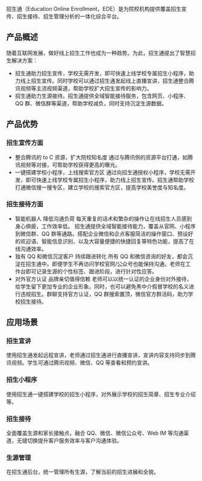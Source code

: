 招生通（Education Online Enrollment，EOE）是为院校机构提供覆盖招生宣传、招生接待、招生管理分析的一体化综合平台。

## 产品概述
随着互联网发展，做好线上招生工作也成为一种趋势。为此，招生通提出了智慧招生解决方案：
- 招生通助力招生宣传，学校无需开发，即可快速上线学校专属招生小程序，助力线上招生宣传。同时学校可以通过招生通发起线上直播宣讲，招生通整合腾讯视频等主流视频渠道，帮助学校扩大招生宣传的影响力。
- 招生通助力生源接待。招生通提供全域智能接待服务，包含网页、小程序、QQ 群、微信群等渠道，帮助学校减负，同时支持沉淀生源数据。


## 产品优势
### 招生宣传方面
- 整合腾讯的 to C 资源，扩大院校知名度
通过与腾讯侧的资源平台打通，如腾讯视频等对接，可帮助学校获得更高的曝光。
- 一键搭建学校小程序，上线搜索官方区
通过向招生通授权小程序，学校无需开发，即可快速上线学校专属招生小程序，助力线上招生宣传。招生通帮助学校打通微信搜一搜专区，建立学校的搜索官方区，提高学校美誉度与知名度。

### 招生接待方面
- 智能机器人 降低沟通负荷
每天重复的话术和繁杂的操作让在线招生人员感到身心俱疲，工作效率低。
招生通提供全域智能接待能力，覆盖从官网、小程序到微信群、QQ 群等通路。搭配企业微信和企点客服简洁的操作窗口、预设好的欢迎语、智能信息识别、以及大容量便捷的快捷回复等特色功能，提高了在线沟通效率。
- 独有 QQ 和微信沉淀客户 持续跟进转化
所有 QQ 和微信咨询的好友，都会沉淀在招生通中。即便学生不再访问学校官网/公众号也能保持沟通。老师在工作台即可记录生源的个性标签、跟进阶段，进行针对性应答。
- 对外官方认证 品牌亲切值得信赖
老师可以以统一认证的企业身份对外接待，给学生留下更加专业的企业形象。同时，也可以避免黑中介假冒学校的名义进行违规招生。群聊支持官方认证，QQ 群搜索置顶，微信官方群活码，助力学校招生接待。


## 应用场景
### 招生宣讲
使用招生通发起远程宣讲，老师通过招生通进行直播宣讲，宣讲内容支持同步到腾讯视频。学生可通过腾讯视频、微信、QQ 等查看和预约宣讲。

### 招生小程序
使用招生通一键搭建学校的招生小程序，对外展示学校的招生简章、招生专业介绍等。

### 招生接待
全面覆盖生源和家长接触点，融合 QQ、微信、微信公众号、Web IM 等沟通渠道，无缝切换提升客户服务效率与客户沟通体验。

### 生源管理
在招生通后台，统一管理所有生源，了解当前的招生进展和全貌。


